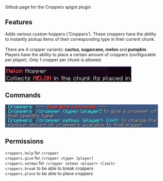 Github page for the Croppers spigot plugin

## Features
Adds various custom hoppers ('Croppers'). These croppers have the ability to instantly pickup items of their corresponding type in their current chunk.
<br><br>There are 4 cropper variants: <b>cactus, sugarcane, melon</b> and<b> pumpkin.</b><br> Players have the ability to place a certain amount of croppers (configurable per player). Only 1 cropper per chunk is allowed.

![preview](/assets/preview.png)
## Commands
![commands](/assets/commands.png)

## Permissions

```croppers.help``` for ```/cropper``` <br>
```croppers.give``` for ```/cropper <type> [player]```<br>
```croppers.setmax``` for ```/cropper setmax <player> <limit>``` <br>
```croppers.break``` to be able to break croppers <br>
```croppers.place``` to be able to place croppers <br>
